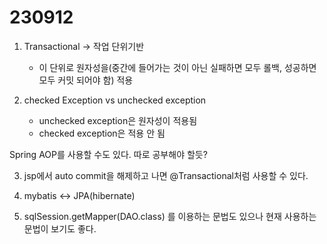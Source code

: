 # 230912


1. Transactional -> 작업 단위기반
   - 이 단위로 원자성을(중간에 들어가는 것이 아닌 실패하면 모두 롤백, 성공하면 모두 커밋 되어야 함) 적용

2. checked Exception vs unchecked exception
   - unchecked exception은 원자성이 적용됨
   - checked exception은 적용 안 됨

  Spring AOP를 사용할 수도 있다. 따로 공부해야 할듯?


3. jsp에서 auto commit을 해제하고 나면 @Transactional처럼 사용할 수 있다.

4. mybatis <-> JPA(hibernate)

5. sqlSession.getMapper(DAO.class) 를 이용하는 문법도 있으나 현재 사용하는 문법이 보기도 좋다.